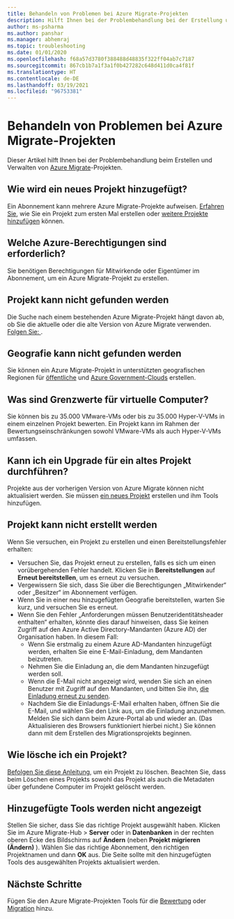 ```yaml
---
title: Behandeln von Problemen bei Azure Migrate-Projekten
description: Hilft Ihnen bei der Problembehandlung bei der Erstellung und Verwaltung von Azure Migrate-Projekten.
author: ms-psharma
ms.author: panshar
ms.manager: abhemraj
ms.topic: troubleshooting
ms.date: 01/01/2020
ms.openlocfilehash: f68a57d3780f388488d48835f322ff04ab7c7187
ms.sourcegitcommit: 867cb1b7a1f3a1f0b427282c648d411d0ca4f81f
ms.translationtype: HT
ms.contentlocale: de-DE
ms.lasthandoff: 03/19/2021
ms.locfileid: "96753381"
---
```

# <a name="troubleshoot-azure-migrate-projects"></a>Behandeln von Problemen bei Azure Migrate-Projekten

Dieser Artikel hilft Ihnen bei der Problembehandlung beim Erstellen und Verwalten von [Azure Migrate](migrate-services-overview.md)-Projekten.

## <a name="how-to-add-new-project"></a>Wie wird ein neues Projekt hinzugefügt?

Ein Abonnement kann mehrere Azure Migrate-Projekte aufweisen. [Erfahren Sie](./create-manage-projects.md), wie Sie ein Projekt zum ersten Mal erstellen oder [weitere Projekte hinzufügen](create-manage-projects.md#create-additional-projects) können.

## <a name="what-azure-permissions-are-needed"></a>Welche Azure-Berechtigungen sind erforderlich?

Sie benötigen Berechtigungen für Mitwirkende oder Eigentümer im Abonnement, um ein Azure Migrate-Projekt zu erstellen.

## <a name="cant-find-a-project"></a>Projekt kann nicht gefunden werden

Die Suche nach einem bestehenden Azure Migrate-Projekt hängt davon ab, ob Sie die aktuelle oder die alte Version von Azure Migrate verwenden. [Folgen Sie: ](create-manage-projects.md#find-a-project).


## <a name="cant-find-a-geography"></a>Geografie kann nicht gefunden werden

Sie können ein Azure Migrate-Projekt in unterstützten geografischen Regionen für [öffentliche](migrate-support-matrix.md#supported-geographies-public-cloud) und [Azure Government-Clouds](migrate-support-matrix.md#supported-geographies-azure-government) erstellen.

## <a name="what-are-vm-limits"></a>Was sind Grenzwerte für virtuelle Computer?

Sie können bis zu 35.000 VMware-VMs oder bis zu 35.000 Hyper-V-VMs in einem einzelnen Projekt bewerten. Ein Projekt kann im Rahmen der Bewertungseinschränkungen sowohl VMware-VMs als auch Hyper-V-VMs umfassen.

## <a name="can-i-upgrade-old-project"></a>Kann ich ein Upgrade für ein altes Projekt durchführen?

Projekte aus der vorherigen Version von Azure Migrate können nicht aktualisiert werden. Sie müssen [ein neues Projekt](./create-manage-projects.md) erstellen und ihm Tools hinzufügen.

## <a name="cant-create-a-project"></a>Projekt kann nicht erstellt werden

Wenn Sie versuchen, ein Projekt zu erstellen und einen Bereitstellungsfehler erhalten:

- Versuchen Sie, das Projekt erneut zu erstellen, falls es sich um einen vorübergehenden Fehler handelt. Klicken Sie in **Bereitstellungen** auf **Erneut bereitstellen**, um es erneut zu versuchen.
- Vergewissern Sie sich, dass Sie über die Berechtigungen „Mitwirkender“ oder „Besitzer“ im Abonnement verfügen.
- Wenn Sie in einer neu hinzugefügten Geografie bereitstellen, warten Sie kurz, und versuchen Sie es erneut.
- Wenn Sie den Fehler „Anforderungen müssen Benutzeridentitätsheader enthalten“ erhalten, könnte dies darauf hinweisen, dass Sie keinen Zugriff auf den Azure Active Directory-Mandanten (Azure AD) der Organisation haben. In diesem Fall:
    - Wenn Sie erstmalig zu einem Azure AD-Mandanten hinzugefügt werden, erhalten Sie eine E-Mail-Einladung, dem Mandanten beizutreten.
    - Nehmen Sie die Einladung an, die dem Mandanten hinzugefügt werden soll.
    - Wenn die E-Mail nicht angezeigt wird, wenden Sie sich an einen Benutzer mit Zugriff auf den Mandanten, und bitten Sie ihn, [die Einladung erneut zu senden](../active-directory/external-identities/add-users-administrator.md#resend-invitations-to-guest-users).
    - Nachdem Sie die Einladungs-E-Mail erhalten haben, öffnen Sie die E-Mail, und wählen Sie den Link aus, um die Einladung anzunehmen. Melden Sie sich dann beim Azure-Portal ab und wieder an. (Das Aktualisieren des Browsers funktioniert hierbei nicht.) Sie können dann mit dem Erstellen des Migrationsprojekts beginnen.

## <a name="how-do-i-delete-a-project"></a>Wie lösche ich ein Projekt?

[Befolgen Sie diese Anleitung](create-manage-projects.md#delete-a-project), um ein Projekt zu löschen. Beachten Sie, dass beim Löschen eines Projekts sowohl das Projekt als auch die Metadaten über gefundene Computer im Projekt gelöscht werden.

## <a name="added-tools-dont-show"></a>Hinzugefügte Tools werden nicht angezeigt

Stellen Sie sicher, dass Sie das richtige Projekt ausgewählt haben. Klicken Sie im Azure Migrate-Hub > **Server** oder in **Datenbanken** in der rechten oberen Ecke des Bildschirms auf **Ändern** (neben **Projekt migrieren (Ändern)** ). Wählen Sie das richtige Abonnement, den richtigen Projektnamen und dann **OK** aus. Die Seite sollte mit den hinzugefügten Tools des ausgewählten Projekts aktualisiert werden.

## <a name="next-steps"></a>Nächste Schritte

Fügen Sie den Azure Migrate-Projekten Tools für die [Bewertung](how-to-assess.md) oder [Migration](how-to-migrate.md) hinzu.